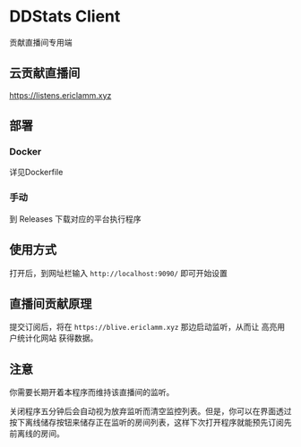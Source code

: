# DDStats Client
贡献直播间专用端

## 云贡献直播间

https://listens.ericlamm.xyz


## 部署

### Docker 

详见Dockerfile

### 手动

到 Releases 下载对应的平台执行程序


## 使用方式

打开后，到网址栏输入 `http://localhost:9090/` 即可开始设置

## 直播间贡献原理

提交订阅后，将在 `https://blive.ericlamm.xyz` 那边启动监听，从而让 高亮用户统计化网站 获得数据。

## 注意

你需要长期开着本程序而维持该直播间的监听。

关闭程序五分钟后会自动视为放弃监听而清空监控列表。但是，你可以在界面透过按下离线储存按钮来储存正在监听的房间列表，这样下次打开程序就能预先订阅先前离线的房间。
